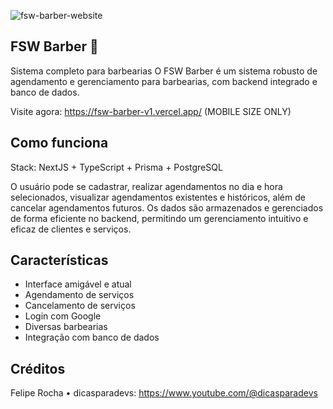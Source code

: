![fsw-barber-website](https://github.com/user-attachments/assets/84cb19c3-6d38-41f7-9a5c-67b3bf6c18da)
## FSW Barber 💈

Sistema completo para barbearias
O FSW Barber é um sistema robusto de agendamento e gerenciamento para barbearias, com backend integrado e banco de dados.

Visite agora: https://fsw-barber-v1.vercel.app/ (MOBILE SIZE ONLY)

## Como funciona

Stack: NextJS + TypeScript + Prisma + PostgreSQL

O usuário pode se cadastrar, realizar agendamentos no dia e hora selecionados, visualizar agendamentos existentes e históricos, além de cancelar agendamentos futuros. Os dados são armazenados e gerenciados de forma eficiente no backend, permitindo um gerenciamento intuitivo e eficaz de clientes e serviços.

## Características

- Interface amigável e atual
- Agendamento de serviços
- Cancelamento de serviços
- Login com Google
- Diversas barbearias
- Integração com banco de dados

## Créditos

Felipe Rocha • dicasparadevs:
https://www.youtube.com/@dicasparadevs
